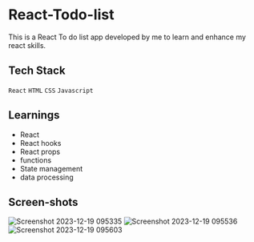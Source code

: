 # React-Todo-list

This is a React To do list app developed by me to learn and enhance my react skills.


 ## Tech Stack

  `React` `HTML` `CSS` `Javascript`

 ## Learnings

  - React
  - React hooks
  - React props
  - functions
  - State management
  - data processing

  ## Screen-shots
![Screenshot 2023-12-19 095335](https://github.com/sayyidmarvanvt/TodoList-react/assets/150991120/298dde86-18a3-4315-8d83-ddeb2bfa6779)
![Screenshot 2023-12-19 095536](https://github.com/sayyidmarvanvt/TodoList-react/assets/150991120/a771f035-1317-44b6-9ef8-e7321a69a5a0)
![Screenshot 2023-12-19 095603](https://github.com/sayyidmarvanvt/TodoList-react/assets/150991120/14f93ebc-2748-436e-8fcf-164a17232d22)